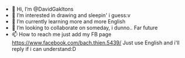 - 👋 Hi, I’m @DavidGakltons
- 👀 I’m interested in drawing and sleepin' i guess:v
- 🌱 I’m currently learning more and more English
- 💞️ I’m looking to collaborate on someday, i dunno.. Far future
- 📫 How to reach me just add my FB page https://www.facebook.com/bach.thien.5439/ 
Just use English and i'll reply if i can understand:D

<!---
DavidGakltons/DavidGakltons is a ✨ special ✨ repository because its `README.md` (this file) appears on your GitHub profile.
You can click the Preview link to take a look at your changes.
--->
